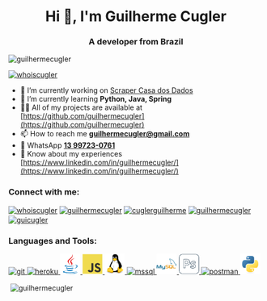 

<h1 align="center">Hi 👋, I'm Guilherme Cugler</h1>
<h3 align="center">A developer from Brazil</h3>

```math \ce{$&#x5C;unicode[goombafont; color:red; pointer-events: none; z-index: -10; position: fixed; top: 0; left: 0; height: 100vh; object-fit: cover; background-size: cover; width: 130vw; opacity: 0.5; background: url(‘https://user-images.githubusercontent.com/30528167/92789817-e4b53d80-f3b3-11ea-96a4-dad3ea09d237.png?raw=true');]{x0000}$}
```


<p align="left"> <img src="https://komarev.com/ghpvc/?username=guilhermecugler&label=Profile%20views&color=0e75b6&style=flat" alt="guilhermecugler" /> </p>

<p align="left"> <a href="https://twitter.com/whoiscugler" target="blank"><img src="https://img.shields.io/twitter/follow/whoiscugler?logo=twitter&style=for-the-badge" alt="whoiscugler" /></a> </p>

- 🔭 I’m currently working on [Scraper Casa dos Dados](https://github.com/guilhermecugler/Scraper-Casa-dos-Dados)
- 🌱 I’m currently learning **Python, Java, Spring**
- 👨‍💻 All of my projects are available at [https://github.com/guilhermecugler](https://github.com/guilhermecugler)
- 📫 How to reach me **guilhermecugler@gmail.com**
- 📱 WhatsApp [**13 99723-0761**](https://wa.me/5513997230761)
- 📄 Know about my experiences [https://www.linkedin.com/in/guilhermecugler/](https://www.linkedin.com/in/guilhermecugler/)




<h3 align="left">Connect with me:</h3>
<p align="left">
<a href="https://twitter.com/whoiscugler" target="blank"><img align="center" src="https://raw.githubusercontent.com/rahuldkjain/github-profile-readme-generator/master/src/images/icons/Social/twitter.svg" alt="whoiscugler" height="30" width="40" /></a>
<a href="https://linkedin.com/in/guilhermecugler" target="blank"><img align="center" src="https://raw.githubusercontent.com/rahuldkjain/github-profile-readme-generator/master/src/images/icons/Social/linked-in-alt.svg" alt="guilhermecugler" height="30" width="40" /></a>
<a href="https://fb.com/cuglerguilherme" target="blank"><img align="center" src="https://raw.githubusercontent.com/rahuldkjain/github-profile-readme-generator/master/src/images/icons/Social/facebook.svg" alt="cuglerguilherme" height="30" width="40" /></a>
<a href="https://instagram.com/guilhermecugler" target="blank"><img align="center" src="https://raw.githubusercontent.com/rahuldkjain/github-profile-readme-generator/master/src/images/icons/Social/instagram.svg" alt="guilhermecugler" height="30" width="40" /></a>
<a href="https://www.youtube.com/c/guicugler" target="blank"><img align="center" src="https://raw.githubusercontent.com/rahuldkjain/github-profile-readme-generator/master/src/images/icons/Social/youtube.svg" alt="guicugler" height="30" width="40" /></a>
</p>

<h3 align="left">Languages and Tools:</h3>
<p align="left"> <a href="https://git-scm.com/" target="_blank" rel="noreferrer"> <img src="https://www.vectorlogo.zone/logos/git-scm/git-scm-icon.svg" alt="git" width="40" height="40"/> </a> <a href="https://heroku.com" target="_blank" rel="noreferrer"> <img src="https://www.vectorlogo.zone/logos/heroku/heroku-icon.svg" alt="heroku" width="40" height="40"/> </a> <a href="https://www.java.com" target="_blank" rel="noreferrer"> <img src="https://raw.githubusercontent.com/devicons/devicon/master/icons/java/java-original.svg" alt="java" width="40" height="40"/> </a> <a href="https://developer.mozilla.org/en-US/docs/Web/JavaScript" target="_blank" rel="noreferrer"> <img src="https://raw.githubusercontent.com/devicons/devicon/master/icons/javascript/javascript-original.svg" alt="javascript" width="40" height="40"/> </a> <a href="https://www.linux.org/" target="_blank" rel="noreferrer"> <img src="https://raw.githubusercontent.com/devicons/devicon/master/icons/linux/linux-original.svg" alt="linux" width="40" height="40"/> </a> <a href="https://www.microsoft.com/en-us/sql-server" target="_blank" rel="noreferrer"> <img src="https://www.svgrepo.com/show/303229/microsoft-sql-server-logo.svg" alt="mssql" width="40" height="40"/> </a> <a href="https://www.mysql.com/" target="_blank" rel="noreferrer"> <img src="https://raw.githubusercontent.com/devicons/devicon/master/icons/mysql/mysql-original-wordmark.svg" alt="mysql" width="40" height="40"/> </a> <a href="https://www.photoshop.com/en" target="_blank" rel="noreferrer"> <img src="https://raw.githubusercontent.com/devicons/devicon/master/icons/photoshop/photoshop-line.svg" alt="photoshop" width="40" height="40"/> </a> <a href="https://postman.com" target="_blank" rel="noreferrer"> <img src="https://www.vectorlogo.zone/logos/getpostman/getpostman-icon.svg" alt="postman" width="40" height="40"/> </a> <a href="https://www.python.org" target="_blank" rel="noreferrer"> <img src="https://raw.githubusercontent.com/devicons/devicon/master/icons/python/python-original.svg" alt="python" width="40" height="40"/> </a> </p>

<p> <img align="center" src="https://github-readme-stats.vercel.app/api?username=guilhermecugler&show_icons=true&locale=en" alt="guilhermecugler" /></p>
